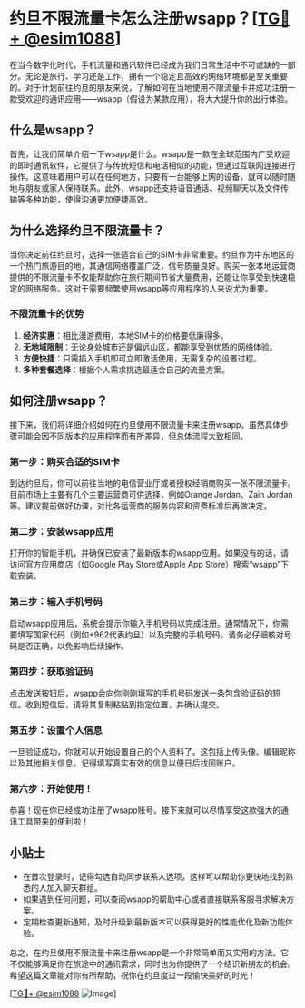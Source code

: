 # 约旦不限流量卡怎么注册wsapp？[[TG💪+ @esim1088](https://t.me/s/esim1088)]

在当今数字化时代，手机流量和通讯软件已经成为我们日常生活中不可或缺的一部分。无论是旅行、学习还是工作，拥有一个稳定且高效的网络环境都是至关重要的。对于计划前往约旦的朋友来说，了解如何在当地使用不限流量卡并成功注册一款受欢迎的通讯应用——wsapp（假设为某款应用），将大大提升你的出行体验。

## 什么是wsapp？

首先，让我们简单介绍一下wsapp是什么。wsapp是一款在全球范围内广受欢迎的即时通讯软件，它提供了与传统短信和电话相似的功能，但通过互联网连接进行操作。这意味着用户可以在任何地方，只要有一台能够上网的设备，就可以随时随地与朋友或家人保持联系。此外，wsapp还支持语音通话、视频聊天以及文件传输等多种功能，使得沟通更加便捷高效。

## 为什么选择约旦不限流量卡？

当你决定前往约旦时，选择一张适合自己的SIM卡非常重要。约旦作为中东地区的一个热门旅游目的地，其通信网络覆盖广泛，信号质量良好。购买一张本地运营商提供的不限流量卡不仅能帮助你在旅行期间节省大量费用，还能让你享受到快速稳定的网络服务。这对于需要频繁使用wsapp等应用程序的人来说尤为重要。

### 不限流量卡的优势

1. **经济实惠**：相比漫游费用，本地SIM卡的价格要低廉得多。
2. **无地域限制**：无论身处城市还是偏远山区，都能享受到优质的网络体验。
3. **方便快捷**：只需插入手机即可立即激活使用，无需复杂的设置过程。
4. **多种套餐选择**：根据个人需求挑选最适合自己的流量方案。

## 如何注册wsapp？

接下来，我们将详细介绍如何在约旦使用不限流量卡来注册wsapp。虽然具体步骤可能会因不同版本的应用程序而有所差异，但总体流程大致相同。

### 第一步：购买合适的SIM卡

到达约旦后，你可以前往当地的电信营业厅或者授权经销商购买一张不限流量卡。目前市场上主要有几个主要运营商可供选择，例如Orange Jordan、Zain Jordan等。建议提前做好功课，对比各运营商的服务内容和资费标准后再做决定。

### 第二步：安装wsapp应用

打开你的智能手机，并确保已安装了最新版本的wsapp应用。如果没有的话，请访问官方应用商店（如Google Play Store或Apple App Store）搜索“wsapp”下载安装。

### 第三步：输入手机号码

启动wsapp应用后，系统会提示你输入手机号码以完成注册。通常情况下，你需要填写国家代码（例如+962代表约旦）以及完整的手机号码。请务必仔细核对号码是否正确，以免影响后续操作。

### 第四步：获取验证码

点击发送按钮后，wsapp会向你刚刚填写的手机号码发送一条包含验证码的短信。收到短信后，请将其复制粘贴到指定位置，并确认提交。

### 第五步：设置个人信息

一旦验证成功，你就可以开始设置自己的个人资料了。这包括上传头像、编辑昵称以及其他相关信息。记得填写真实有效的信息以便日后找回账户。

### 第六步：开始使用！

恭喜！现在你已经成功注册了wsapp账号。接下来就可以尽情享受这款强大的通讯工具带来的便利啦！

## 小贴士

- 在首次登录时，记得勾选自动同步联系人选项，这样可以帮助你更快地找到熟悉的人加入聊天群组。
- 如果遇到任何问题，可以查阅wsapp的帮助中心或者直接联系客服寻求解决方案。
- 定期检查更新通知，及时升级到最新版本可以获得更好的性能优化及新功能体验。

总之，在约旦使用不限流量卡来注册wsapp是一个非常简单而又实用的方法。它不仅能够满足你在旅途中的通讯需求，同时也为你提供了一个结识新朋友的机会。希望这篇文章能对你有所帮助，祝你在约旦度过一段愉快美好的时光！

[[TG💪+ @esim1088](https://t.me/s/esim1088) ![Image](https://i.postimg.cc/4NQfJmqS/Snipaste-2025-05-13-00-14-12.png)]